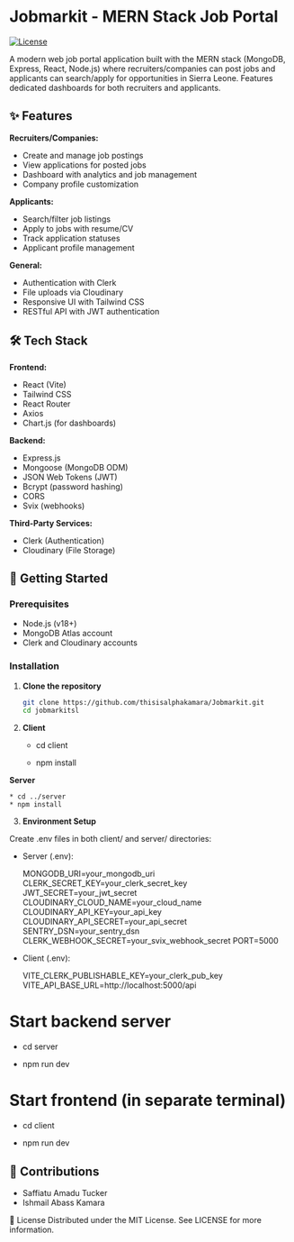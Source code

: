 # Jobmarkit - MERN Stack Job Portal

[![License](https://img.shields.io/badge/license-MIT-blue.svg)](LICENSE)

A modern web job portal application built with the MERN stack (MongoDB, Express, React, Node.js) where recruiters/companies can post jobs and applicants can search/apply for opportunities in Sierra Leone. Features dedicated dashboards for both recruiters and applicants.

## ✨ Features

**Recruiters/Companies:**

- Create and manage job postings
- View applications for posted jobs
- Dashboard with analytics and job management
- Company profile customization

**Applicants:**

- Search/filter job listings
- Apply to jobs with resume/CV
- Track application statuses
- Applicant profile management

**General:**

- Authentication with Clerk
- File uploads via Cloudinary
- Responsive UI with Tailwind CSS
- RESTful API with JWT authentication

## 🛠️ Tech Stack

**Frontend:**

- React (Vite)
- Tailwind CSS
- React Router
- Axios
- Chart.js (for dashboards)

**Backend:**

- Express.js
- Mongoose (MongoDB ODM)
- JSON Web Tokens (JWT)
- Bcrypt (password hashing)
- CORS
- Svix (webhooks)

**Third-Party Services:**

- Clerk (Authentication)
- Cloudinary (File Storage)

## 🚀 Getting Started

### Prerequisites

- Node.js (v18+)
- MongoDB Atlas account
- Clerk and Cloudinary accounts

### Installation

1. **Clone the repository**

   ```bash
   git clone https://github.com/thisisalphakamara/Jobmarkit.git
   cd jobmarkitsl

   ```

2. **Client**

   - cd client

   - npm install

**Server**

    * cd ../server
    * npm install

3. **Environment Setup**

Create .env files in both client/ and server/ directories:

- Server (.env):

  MONGODB_URI=your_mongodb_uri
  CLERK_SECRET_KEY=your_clerk_secret_key
  JWT_SECRET=your_jwt_secret
  CLOUDINARY_CLOUD_NAME=your_cloud_name
  CLOUDINARY_API_KEY=your_api_key
  CLOUDINARY_API_SECRET=your_api_secret
  SENTRY_DSN=your_sentry_dsn
  CLERK_WEBHOOK_SECRET=your_svix_webhook_secret
  PORT=5000

- Client (.env):

  VITE_CLERK_PUBLISHABLE_KEY=your_clerk_pub_key
  VITE_API_BASE_URL=http://localhost:5000/api

# Start backend server

- cd server

- npm run dev

# Start frontend (in separate terminal)

- cd client

- npm run dev

## 🚀 Contributions

- Saffiatu Amadu Tucker
- Ishmail Abass Kamara

📄 License
Distributed under the MIT License. See LICENSE for more information.
